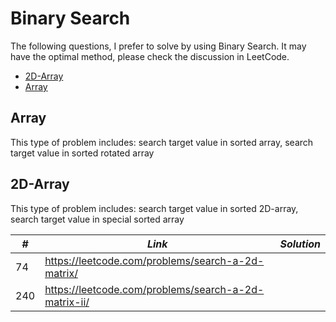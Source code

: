 # Binary Search

The following questions, I prefer to solve by using Binary Search. It may have the optimal method, please check the discussion in LeetCode.

* [2D-Array](##2D-Array)
* [Array](##Array)

## Array

This type of problem includes: search target value in sorted array, search target value in sorted rotated array

## 2D-Array

This type of problem includes: search target value in sorted 2D-array, search target value in special sorted array

| *#* | *Link* | *Solution* |
| ---- | --------------------------------- | --------------------------------- |
| 74 | https://leetcode.com/problems/search-a-2d-matrix/ | |
| 240 | https://leetcode.com/problems/search-a-2d-matrix-ii/ | |